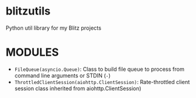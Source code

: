 # blitzutils

Python util library for my Blitz projects

# MODULES 

* `FileQueue(asyncio.Queue)`: Class to build file queue to process from command line arguments or STDIN (`-`)
* `ThrottledClientSession(aiohttp.ClientSession)`: Rate-throttled client session class inherited from aiohttp.ClientSession)



